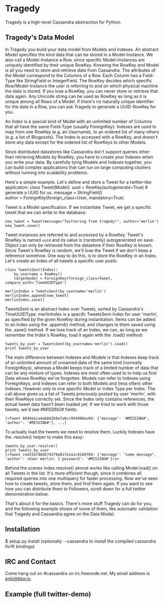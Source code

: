 # Tragedy

Tragedy is a high-level Cassandra abstraction for Python.

## Tragedy's Data Model

In Tragedy you build your data model from Models and Indexes. An abstract *Model* specifies the kind data that can be stored in a Model-Instance. We also call a Model-Instance a Row, since specific Model-Instances are uniquely identified by their unique RowKey. Knowing the RowKey and Model is all you need to store and retrieve data from Cassandra. The attributes of the Model correspond to the Columns of a Row. Each Column has a Field-Type like StringField or IntegerField. The RowKey decides which specific Row/Model-Instance the user is referring to and on which physical machine the data is stored. If you lose a RowKey, you can never store or retrieve that data again. Any Unicode string can be used as RowKey as long as it is unique among all Rows of a Model. If there's no naturally unique identifier for the data in a Row, you can ask Tragedy to generate a UUID-RowKey for you.

An *Index* is a special kind of Model with an unlimited number of Columns that all have the same Field-Type (usually ForeignKey). Indexes are used to map from one RowKey (e.g. an Username), to an ordered list of many others (e.g. a list of Blogposts). The Index is accessed with a RowKey, and doesn't store any data except for the ordered list of RowKeys to other Models.

Since distributed datastores like Cassandra don't support queries other than retrieving Models by RowKey, you have to create your Indexes when you write your data. By carefully tying Models and Indexes together, you can build complex applications that can run on large computing clusters without running into scalability problems.

Here's a simple example. Let's define and store a Tweet for a twitter-like application:
	class Tweet(Model):
    	uuid    = RowKey(autogenerate=True) # generate a UUID for us.
    	message = StringField()    
    	author  = ForeignKey(foreign_class=User, mandatory=True)

Tweet is a Model specification. If we instantiate Tweet, we get a specific tweet that we can write to the database:

    new_tweet = Tweet(message="Twittering from tragedy!", author='merlin')
	new_tweet.save()

Tweet instances are referred to and accessed by a RowKey. Tweet's RowKey is named `uuid` and its value is (randomly) autogenerated on save. Object can only be retrieved from the datastore if their RowKey is known. Since Tweet's RowKey is random, we'll lose the Tweet if we don't keep a reference somehow. One way to do this, is to store the RowKey in an Index. Let's create an Index of all tweets a specific user posts:

	class TweetsSent(Index):
    	by_username = RowKey()
    	targetmodel = ForeignKey(foreign_class=Tweet, compare_with='TimeUUIDType')

	merlinIndex = TweetsSent(by_username='merlin')
	merlinIndex.append(new_tweet)
	merlinIndex.save()

TweetsSent is an abstract Index over Tweets, sorted by Cassandra's TimeUUIDType. merlinIndex is a specifc TweetsSent-Index for user 'merlin', as specified by the given RowKey during instantiation. Items can be added to an Index using the .append() method, and changes to them saved using the .save() method. If we lose track of an Index, we can, as long as we remember the Index's RowKey, load it again with the .load() method:

    tweets_by_user = TweetsSent(by_username='merlin').load()
	print tweets_by_user

The main difference between Indexes and Models is that Indexes keep track of an unlimited amount of unnamed data of the same kind (normally ForeignKeys), whereas a Model keeps track of a limited number of data that can be any mixture of types. Indexes are most often used to to help us find Data whose RowKey we've forgotten. Models can refer to Indexes using ForeignKeys, and Indexes can refer to both Models and (less often)  other Indexes. However only to one specific Model or Index Type per Index. The call above gives us a list of Tweets previously posted by user 'merlin', with their RowKeys correctly set. Since the Index only contains references, the actual tweet data hasn't been loaded yet. If we tried to work with those tweets, we'd see #MISSING# fields:

    [<Tweet 8649a1ca4ab843b9afa6cc954908ac04: {'message': '#MISSING#', 'author': '#MISSING#'}, ...]

To actually load the tweets we need to resolve them. Luckily Indexes have the .resolve() helper to make this easy:

	tweets_by_user.resolve()
	print tweets_by_user
	[<Tweet ced314748d574379a817e1a1c9149789: {'message': "some message", 'author': <User merlin: {'password': '#MISSING#'}>}>

Behind the scenes Index.resolve() almost works like calling Model.load() on all Tweets in the list. It's more efficient though, since it combines all required queries into one multiquery for faster processing. Now we've seen how to create tweets, store them, and find them again. If you want to see how you can distribute them to Followers, scroll down for a full twitter demonstration below.

That's about it for the basics. There's more stuff Tragedy can do for you, and the following example shows of some of them, like automatic validation that Tragedy and Cassandra agree on the Data Model.

## Installation
  $ setup.py install   (optionally --cassandra to install the compiled cassandra thrift bindings)

## IRC and Contact
Come hang out on #cassandra on irc.freenode.net. My email address is enki@bbq.io.

## Example (full twitter-demo)

